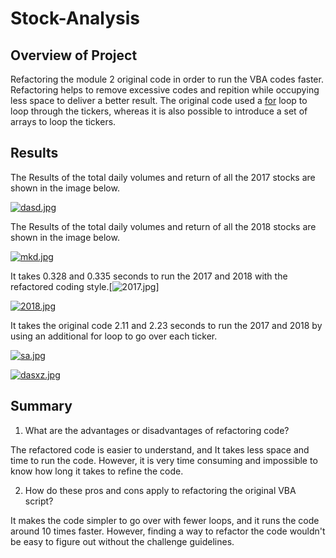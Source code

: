 # Stock-Analysis

## Overview of Project

Refactoring the module 2 original code in order to run the VBA codes faster. Refactoring helps to remove excessive codes and repition while occupying less space to deliver a better result. The original code used a [for](https://docs.microsoft.com/en-us/office/vba/language/reference/user-interface-help/fornext-statement) loop to loop through the tickers, whereas it is also possible to introduce a set of arrays to loop the tickers.

## Results

The Results of the total daily volumes and return of all the 2017 stocks are shown in the image below.

[![dasd.jpg](https://i.postimg.cc/v8XZdgtC/dasd.jpg)](https://postimg.cc/9zRhdfSB)

The Results of the total daily volumes and return of all the 2018 stocks are shown in the image below.

[![mkd.jpg](https://i.postimg.cc/268gd6LB/mkd.jpg)](https://postimg.cc/CZXvSwNF)

It takes 0.328 and 0.335 seconds to run the 2017 and 2018 with the refactored coding style.[![2017.jpg](https://i.postimg.cc/kM2p7LQ9/2017.jpg)]


[![2018.jpg](https://i.postimg.cc/MpLcJMqz/2018.jpg)](https://postimg.cc/yDF6FNDG)

It takes the original code 2.11 and 2.23 seconds to run the 2017 and 2018 by using an additional for loop to go over each ticker.

[![sa.jpg](https://i.postimg.cc/MHX7YkYD/sa.jpg)](https://postimg.cc/T5M5R4FL)

[![dasxz.jpg](https://i.postimg.cc/Fzcj6y2d/dasxz.jpg)](https://postimg.cc/y31ggZ6s)

## Summary

1. What are the advantages or disadvantages of refactoring code? 

The refactored code is easier to understand, and It takes less space and time to run the code. However, it is very time consuming and impossible to know how long it takes to refine the code.

2. How do these pros and cons apply to refactoring the original VBA script?

It makes the code simpler to go over with fewer loops, and it runs the code around 10 times faster. However, finding a way to refactor the code wouldn't be easy to figure out without the challenge guidelines.

